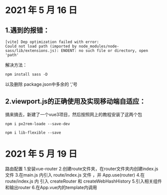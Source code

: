 # 2021 年 5 月 16 日
## 1.遇到的报错：
```
[vite] Dep optimization failed with error:
Could not load path (imported by node_modules/node-sass/lib/extensions.js): ENOENT: no such file or directory, open 'path'
```
解决方法：
```
npm install sass -D
```
以及删除 package.json中多余的 ‘,’号

## 2.viewport.js的正确使用及实现移动端自适应：
搞来搞去，新建了一个vue3项目，然后按照网上的教程安装了这两个包
```
npm i px2rem-loade --save-dev
```
```
npm i lib-flexible --save
``` 

# 2021 年 5 月 19 日
路由配置
1.安装vue-router
2.创建route文件夹，在router文件夹内创建index.js文件
3.在main.js 内引入 route/index.js 文件 ，并 App.use(router)
4.在route/index.js 内 引入 createRouter 和 createWebHashHistory
5.引入相关组件和输出router
6.在App.vue内的template内调用 <router-view/>